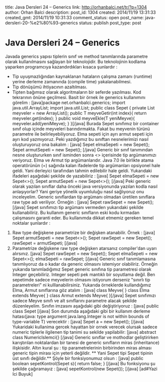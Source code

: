 title: Java Dersleri 24 – Generics
link: http://orhanbalci.net/tr/?p=1304
author: Orhan Balci
description: 
post_id: 1304
created: 2014/11/19 13:31:33
created_gmt: 2014/11/19 10:31:33
comment_status: open
post_name: java-dersleri-20-%e2%80%93-generics
status: publish
post_type: post

# Java Dersleri 24 – Generics

Javada generics yapısı tiplerin sınıf ve method tanımlarında parametre olarak kullanılmasını sağlayan bir teknolojidir. Bu teknolojinin kodlama yaparken programcıya kazandırdıkları kısaca şunlardır : 

  * Tip uyuşmazlığından kaynaklanan hataların çalışma zamanı (runtime) yerine derleme zamanında (compile time) yakalanabilmesi.
  * Tip dönüşümü ihtiyacının azaltılması.
  * Tipten bağımsız olarak algoritmaların bir seferde yazılması. Kod tekrarının önüne geçilmesi.
Basit bir örnek ile generics kullanımını görelim : [java]package net.orhanbalci.generics; import java.util.ArrayList; import java.util.List; public class Sepet<T> { private List<T> meyveler = new ArrayList(); public T meyveGetir(int index){ return meyveler.get(index); } public void meyveEkle(T yeniMeyve){ meyveler.add(yeniMeyve); } }[/java] Burada Sepet sınıfımız bir container sınıf olup içinde meyveleri barındırmakta. Fakat bu meyvenin türünü parametre ile belirleyebiliyoruz. Elma sepeti için ayrı armut sepeti için ayrı kod yazmıyoruz. Peki yazdığımız bu sınıftan nesnelerimizi nasıl oluşturuyoruz ona bakalım : [java] Sepet<Elma> elmaSepeti = new Sepet<Elma>(); Sepet<Armut> armutSepeti = new Sepet<Armut>(); [/java] Generic bir sınıf tanımından nesne oluştururken sınıf isminden sonra <> içerisinde tip argümanımızı veriyoruz. Elma ve Armut tip argümanlarıdır. Java 7.0 ile birlikte atama operatörünün (=) sağında kalan ifadelerde tip argümanları opsiyonel hale geldi. Yani derleyici tarafından tahmin edilebilir hale geldi. Yukarıdaki ifadeleri aşağıdaki şekilde de yazabiliriz : [java] Sepet<Elma> elmaSepeti = new Sepet<>(); Sepet<Armut> armutSepeti = new Sepet<>(); [/java] Peki generic olarak yazılan sınıflar daha önceki java versiyonunda yazılan kodla nasıl anlaşıyorlar? Yani geriye yönelik uyumluluğu nasıl sağlıyoruz onu inceleyelim. Generic sınıflardan tip argümanı olmadan üretilen sınıflara raw type adı veriliyor. Örneğin : [java] Sepet rawSepet = new Sepet(); [/java] Sepet sınıfımızı tip argümanı vermeden yukarıdaki şekilde kullanabiliriz. Bu kullanım generic sınıfların eski kodu kırmadan çalışmasını garanti eder. Bu kullanımda dikkat etmemiz gereken temel noktalar şunlardır : 
  1. Raw type değişkene parametrize bir değişken atanabilir. Örnek : [java] Sepet<Armut> armutSepeti = new Sepet<>(); Sepet rawSepet = new Sepet(); rawSepet = armutSepeti; [/java] 
  2. Parametrize değişkene raw type değişken atarsanız compiler'dan uyarı alırsınız. [java] Sepet rawSepet = new Sepet(); Sepet<Elma> elmaSepeti = new Sepet<>(); elmaSepeti = rawSepet; [/java] 
Generic sınıf tanımlamasına tanımlıyoruz da o kadar da generic olmasını istemiyor olabiliriz. Örneğin yukarıda tanımladığımız Sepet generic sınıfına tip parametresi olarak Integer geçebiliriz. Integer sepeti pek mantıklı bir soyutlama değil. Ben sepetimde sadece meyvelerin olmasını istiyorum derseniz "sınırlı tip parametreleri" ni kulllanabilirsiniz. Yukarıda örneklerde kullandığımız Elma, Armut sınıflarına göz atalım : [java] class Meyve{ } class Elma extends Meyve{ } class Armut extends Meyve{ }[/java] Sepet sınıfımızı sadece Meyve sınıfı ve alt sınıflarını parametre alacak şekilde düzenleyelim. Sınıfın imzasını aşağıdaki gibi değiştiriyoruz : [java] public class Sepet<T extends Meyve> [/java] Son durumda aşağıdaki gibi bir kullanım derleme hatası(java: type argument java.lang.Integer is not within bounds of type-variable T) verecektir : [java] Sepet<Integer> a = new Sepet<Integer>(); [/java] Yukaridaki kullanima gercek hayattan bir ornek verecek olursak sadece numeric tiplerle ilgilenen tip tanimi su sekilde yapilabilir: [java] abstract class NumericIslemci<Tip extends Numeric>{} [/java] Generic sınıflar ve mothodlar geliştirirken karıştırılan noktalardan bir tanesi de generic sınıfların miras (inheritance) ilişkisidir. Altın kural şu : tip parametrelerinin birbirinden miras alması generic tipin mirası için yeterli değildir. ** Yani Sepet<Meyve> tipi Sepet<Armut> tipinin üst sınıfı değildir.** Şöyle bir fonksiyonumuz olsun : [java] public boolean sepetKontrol(Sepet<Meyve> s){ return false; } [/java] Bu fonksiyonu şu şekilde çağıramayız : [java] sepetKontrol(new Sepet<Armut>()); [/java] [ad#Yazi Ici Buyuk]